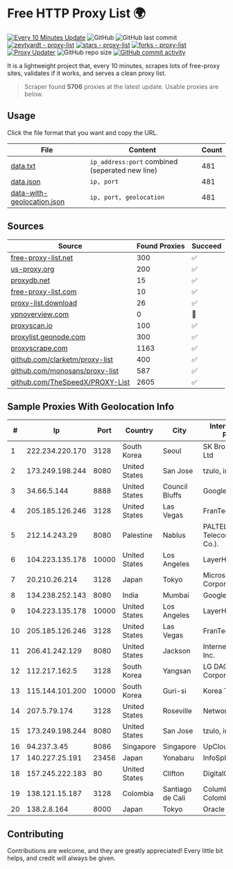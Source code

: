 
# Free HTTP Proxy List 🌍

[![Every 10 Minutes Update](https://github.com/mertguvencli/http-proxy-list/actions/workflows/main.yml/badge.svg?branch=main)](https://github.com/mertguvencli/http-proxy-list/actions/workflows/main.yml)
![GitHub](https://img.shields.io/github/license/mertguvencli/http-proxy-list)
![GitHub last commit](https://img.shields.io/github/last-commit/mertguvencli/http-proxy-list)
[![zevtyardt - proxy-list](https://img.shields.io/static/v1?label=zevtyardt&message=proxy-list&color=blue&logo=github)](https://github.com/zevtyardt/proxy-list "Go to GitHub repo")
[![stars - proxy-list](https://img.shields.io/github/stars/zevtyardt/proxy-list?style=social)](https://github.com/zevtyardt/proxy-list)
[![forks - proxy-list](https://img.shields.io/github/forks/zevtyardt/proxy-list?style=social)](https://github.com/zevtyardt/proxy-list)
[![Proxy Updater](https://github.com/zevtyardt/proxy-list/workflows/Proxy%20Updater/badge.svg)](https://github.com/zevtyardt/proxy-list/actions?query=workflow:"Proxy+Updater")
![GitHub repo size](https://img.shields.io/github/repo-size/zevtyardt/proxy-list)
[![GitHub commit activity](https://img.shields.io/github/commit-activity/m/zevtyardt/proxy-list?logo=commits)](https://github.com/zevtyardt/proxy-list/commits/main)

It is a lightweight project that, every 10 minutes, scrapes lots of free-proxy sites, validates if it works, and serves a clean proxy list.

> Scraper found **5706** proxies at the latest update. Usable proxies are below.

## Usage

Click the file format that you want and copy the URL.

|File|Content|Count|
|----|-------|-----|
|[data.txt](https://raw.githubusercontent.com/mertguvencli/http-proxy-list/main/proxy-list/data.txt)|`ip_address:port` combined (seperated new line)|481|
|[data.json](https://raw.githubusercontent.com/mertguvencli/http-proxy-list/main/proxy-list/data.json)|`ip, port`|481|
|[data-with-geolocation.json](https://raw.githubusercontent.com/mertguvencli/http-proxy-list/main/proxy-list/data-with-geolocation.json)|`ip, port, geolocation`|481|

## Sources

|Source|Found Proxies|Succeed|
|------|-------------|-------|
|[free-proxy-list.net](https://free-proxy-list.net)|300|✅|
|[us-proxy.org](https://www.us-proxy.org)|200|✅|
|[proxydb.net](http://proxydb.net)|15|✅|
|[free-proxy-list.com](https://free-proxy-list.com/?page=&port=&type%5B%5D=http&type%5B%5D=https&up_time=0&search=Search)|10|✅|
|[proxy-list.download](https://www.proxy-list.download/HTTP)|26|✅|
|[vpnoverview.com](https://vpnoverview.com/privacy/anonymous-browsing/free-proxy-servers)|0|🚫|
|[proxyscan.io](https://www.proxyscan.io)|100|✅|
|[proxylist.geonode.com](https://proxylist.geonode.com/api/proxy-list?limit=300&page=1&sort_by=lastChecked&sort_type=desc&protocols=http,https)|300|✅|
|[proxyscrape.com](https://api.proxyscrape.com/v2/?request=displayproxies&protocol=http&timeout=10000&country=all&ssl=all&anonymity=all)|1163|✅|
|[github.com/clarketm/proxy-list](https://raw.githubusercontent.com/clarketm/proxy-list/master/proxy-list-raw.txt)|400|✅|
|[github.com/monosans/proxy-list](https://raw.githubusercontent.com/monosans/proxy-list/main/proxies/http.txt)|587|✅|
|[github.com/TheSpeedX/PROXY-List](https://raw.githubusercontent.com/TheSpeedX/PROXY-List/master/http.txt)|2605|✅|


## Sample Proxies With Geolocation Info

|#|Ip|Port|Country|City|Internet Service Provider|
|-|--|----|-------|----|-------------------------|
|1|222.234.220.170|3128|South Korea|Seoul|SK Broadband Co Ltd|
|2|173.249.198.244|8080|United States|San Jose|tzulo, inc.|
|3|34.66.5.144|8888|United States|Council Bluffs|Google LLC|
|4|205.185.126.246|3128|United States|Las Vegas|FranTech Solutions|
|5|212.14.243.29|8080|Palestine|Nablus|PALTEL (Palestine Telecommunications Co.).|
|6|104.223.135.178|10000|United States|Los Angeles|LayerHost|
|7|20.210.26.214|3128|Japan|Tokyo|Microsoft Corporation|
|8|134.238.252.143|8080|India|Mumbai|Google LLC|
|9|104.223.135.178|10000|United States|Los Angeles|LayerHost|
|10|205.185.126.246|3128|United States|Las Vegas|FranTech Solutions|
|11|206.41.242.129|8080|United States|Jackson|Internet Doorway, Inc.|
|12|112.217.162.5|3128|South Korea|Yangsan|LG DACOM Corporation|
|13|115.144.101.200|10000|South Korea|Guri-si|Korea Telecom|
|14|207.5.79.174|3128|United States|Roseville|Network Innovations|
|15|173.249.198.244|8080|United States|San Jose|tzulo, inc.|
|16|94.237.3.45|8086|Singapore|Singapore|UpCloud Ltd|
|17|140.227.25.191|23456|Japan|Yonabaru|InfoSphere|
|18|157.245.222.183|80|United States|Clifton|DigitalOcean, LLC|
|19|138.121.15.187|3128|Colombia|Santiago de Cali|Columbus Networks Colombia|
|20|138.2.8.164|8000|Japan|Tokyo|Oracle Corporation|



## Contributing

Contributions are welcome, and they are greatly appreciated! Every
little bit helps, and credit will always be given.

